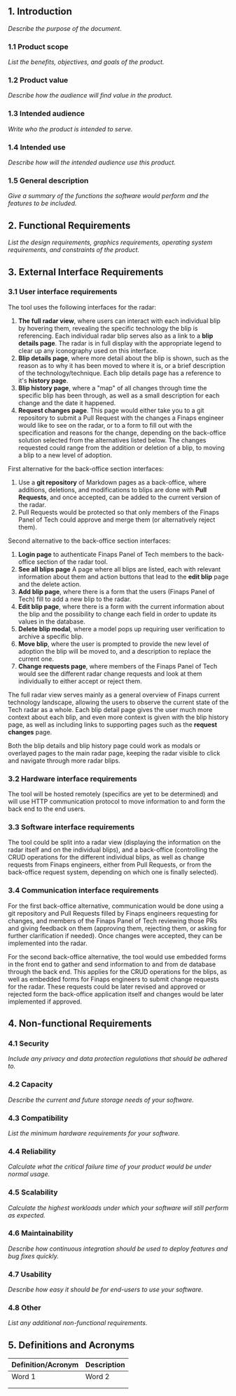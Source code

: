 ## 1. Introduction

_Describe the purpose of the document._

### 1.1 Product scope

_List the benefits, objectives, and goals of the product._

### 1.2 Product value

_Describe how the audience will find value in the product._

### 1.3 Intended audience

_Write who the product is intended to serve._

### 1.4 Intended use

_Describe how will the intended audience use this product._

### 1.5 General description

_Give a summary of the functions the software would perform and the features to be included._

## 2. Functional Requirements

_List the design requirements, graphics requirements, operating system requirements, and constraints of the product._

## 3. External Interface Requirements

### 3.1 User interface requirements

The tool uses the following interfaces for the radar:
1. **The full radar view**, where users can interact with each individual blip by hovering them, revealing the specific technology the blip is referencing. Each individual radar blip serves also as a link to a **blip details page**. The radar is in full display with the appropriate legend to clear up any iconography used on this interface.
2. **Blip details page**, where more detail about the blip is shown, such as the reason as to why it has been moved to where it is, or a brief description of the technology/technique. Each blip details page has a reference to it's **history page**. 
3. **Blip history page**, where a "map" of all changes through time the specific blip has been through, as well as a small description for each change and the date it happened.
4. **Request changes page**. This page would either take you to a git repository to submit a Pull Request with the changes a Finaps engineer would like to see on the radar, or to a form to fill out with the specification and reasons for the change, depending on the back-office solution selected from the alternatives listed below. The changes requested could range from the addition or deletion of a blip, to moving a blip to a new level of adoption. 


First alternative for the back-office section interfaces:
1. Use a **git repository** of Markdown pages as a back-office, where additions, deletions, and modifications to blips are done with **Pull Requests**, and once accepted, can be added to the current version of the radar. 
2. Pull Requests would be protected so that only members of the Finaps Panel of Tech could approve and merge them (or alternatively reject them).

Second alternative to the back-office section interfaces: 
1. **Login page** to authenticate Finaps Panel of Tech members to the back-office section of the radar tool.
2. **See all blips page** A page where all blips are listed, each with relevant information about them and action buttons that lead to the **edit blip** page and the delete action.
3. **Add blip page**, where there is a form that the users (Finaps Panel of Tech) fill to add a new blip to the radar.
4. **Edit blip page**, where there is a form with the current information about the blip and the possibility to change each field in order to update its values in the database.
5. **Delete blip modal**, where a model pops up requiring user verification to archive a specific blip.
6. **Move blip**, where the user is prompted to provide the new level of adoption the blip will be moved to, and a description to replace the current one.
7. **Change requests page**, where members of the Finaps Panel of Tech would see the different radar change requests and look at them individually to either accept or reject them. 

The full radar view serves mainly as a general overview of Finaps current technology landscape, allowing the users to observe the current state of the Tech radar as a whole. Each blip detail page gives the user much more context about each blip, and even more context is given with the blip history page, as well as including links to supporting pages such as the **request changes** page.

Both the blip details and blip history page could work as modals or overlayed pages to the main radar page, keeping the radar visible to click and navigate through more radar blips.

### 3.2 Hardware interface requirements

The tool will be hosted remotely (specifics are yet to be determined) and will use HTTP communication protocol to move information to and form the back end to the end users.

### 3.3 Software interface requirements

The tool could be split into a radar view (displaying the information on the radar itself and on the individual blips), and a back-office (controlling the CRUD operations for the different individual blips, as well as change requests from Finaps engineers, either from Pull Requests, or from the back-office request system, depending on which one is finally selected).



### 3.4 Communication interface requirements

For the first back-office alternative, communication would be done using a git repository and Pull Requests filled by Finaps engineers requesting for changes, and members of the Finaps Panel of Tech reviewing those PRs and giving feedback on them (approving them, rejecting them, or asking for further clarification if needed). Once changes were accepted, they can be implemented into the radar. 

For the second back-office alternative, the tool would use embedded forms in the front end to gather and send information to and from de database through the back end. This applies for the CRUD operations for the blips, as well as embedded forms for Finaps engineers to submit change requests for the radar. These requests could be later revised and approved or rejected form the back-office application itself and changes would be later implemented if approved.

## 4. Non-functional Requirements

### 4.1 Security

_Include any privacy and data protection regulations that should be adhered to._

### 4.2 Capacity

_Describe the current and future storage needs of your software._

### 4.3 Compatibility

_List the minimum hardware requirements for your software._

### 4.4 Reliability

_Calculate what the critical failure time of your product would be under normal usage._

### 4.5 Scalability

_Calculate the highest workloads under which your software will still perform as expected._

### 4.6 Maintainability

_Describe how continuous integration should be used to deploy features and bug fixes quickly._

### 4.7 Usability

_Describe how easy it should be for end-users to use your software._

### 4.8 Other

_List any additional non-functional requirements._

## 5. Definitions and Acronyms

| Definition/Acronym | Description |
| ------------------ | ----------- |
| Word 1             | Word 2      |
|                    |             |
|                    |             |
